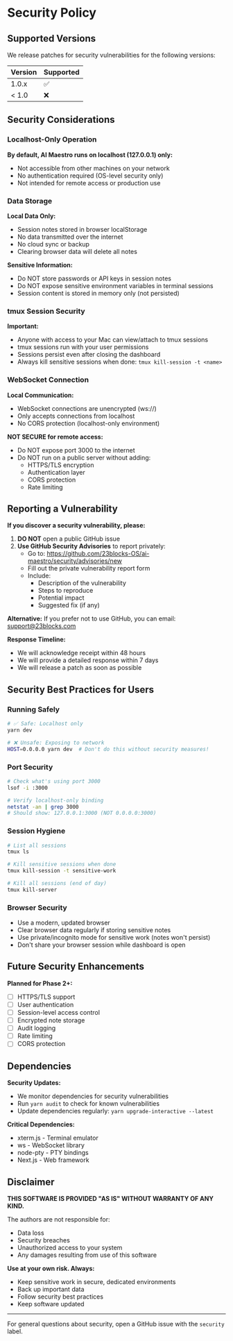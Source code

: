# Security Policy

## Supported Versions

We release patches for security vulnerabilities for the following versions:

| Version | Supported          |
| ------- | ------------------ |
| 1.0.x   | :white_check_mark: |
| < 1.0   | :x:                |

## Security Considerations

### Localhost-Only Operation

**By default, AI Maestro runs on localhost (127.0.0.1) only:**
- Not accessible from other machines on your network
- No authentication required (OS-level security only)
- Not intended for remote access or production use

### Data Storage

**Local Data Only:**
- Session notes stored in browser localStorage
- No data transmitted over the internet
- No cloud sync or backup
- Clearing browser data will delete all notes

**Sensitive Information:**
- Do NOT store passwords or API keys in session notes
- Do NOT expose sensitive environment variables in terminal sessions
- Session content is stored in memory only (not persisted)

### tmux Session Security

**Important:**
- Anyone with access to your Mac can view/attach to tmux sessions
- tmux sessions run with your user permissions
- Sessions persist even after closing the dashboard
- Always kill sensitive sessions when done: `tmux kill-session -t <name>`

### WebSocket Connection

**Local Communication:**
- WebSocket connections are unencrypted (ws://)
- Only accepts connections from localhost
- No CORS protection (localhost-only environment)

**NOT SECURE for remote access:**
- Do NOT expose port 3000 to the internet
- Do NOT run on a public server without adding:
  - HTTPS/TLS encryption
  - Authentication layer
  - CORS protection
  - Rate limiting

## Reporting a Vulnerability

**If you discover a security vulnerability, please:**

1. **DO NOT** open a public GitHub issue
2. **Use GitHub Security Advisories** to report privately:
   - Go to: https://github.com/23blocks-OS/ai-maestro/security/advisories/new
   - Fill out the private vulnerability report form
   - Include:
     - Description of the vulnerability
     - Steps to reproduce
     - Potential impact
     - Suggested fix (if any)

**Alternative:** If you prefer not to use GitHub, you can email: support@23blocks.com

**Response Timeline:**
- We will acknowledge receipt within 48 hours
- We will provide a detailed response within 7 days
- We will release a patch as soon as possible

## Security Best Practices for Users

### Running Safely

```bash
# ✅ Safe: Localhost only
yarn dev

# ❌ Unsafe: Exposing to network
HOST=0.0.0.0 yarn dev  # Don't do this without security measures!
```

### Port Security

```bash
# Check what's using port 3000
lsof -i :3000

# Verify localhost-only binding
netstat -an | grep 3000
# Should show: 127.0.0.1:3000 (NOT 0.0.0.0:3000)
```

### Session Hygiene

```bash
# List all sessions
tmux ls

# Kill sensitive sessions when done
tmux kill-session -t sensitive-work

# Kill all sessions (end of day)
tmux kill-server
```

### Browser Security

- Use a modern, updated browser
- Clear browser data regularly if storing sensitive notes
- Use private/incognito mode for sensitive work (notes won't persist)
- Don't share your browser session while dashboard is open

## Future Security Enhancements

**Planned for Phase 2+:**
- [ ] HTTPS/TLS support
- [ ] User authentication
- [ ] Session-level access control
- [ ] Encrypted note storage
- [ ] Audit logging
- [ ] Rate limiting
- [ ] CORS protection

## Dependencies

**Security Updates:**
- We monitor dependencies for security vulnerabilities
- Run `yarn audit` to check for known vulnerabilities
- Update dependencies regularly: `yarn upgrade-interactive --latest`

**Critical Dependencies:**
- xterm.js - Terminal emulator
- ws - WebSocket library
- node-pty - PTY bindings
- Next.js - Web framework

## Disclaimer

**THIS SOFTWARE IS PROVIDED "AS IS" WITHOUT WARRANTY OF ANY KIND.**

The authors are not responsible for:
- Data loss
- Security breaches
- Unauthorized access to your system
- Any damages resulting from use of this software

**Use at your own risk. Always:**
- Keep sensitive work in secure, dedicated environments
- Back up important data
- Follow security best practices
- Keep software updated

---

For general questions about security, open a GitHub issue with the `security` label.
